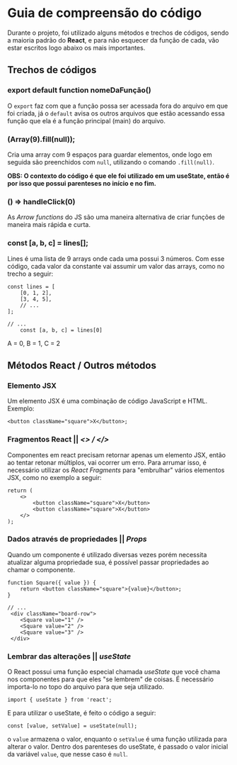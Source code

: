 # Guia de compreensão do código

Durante o projeto, foi utilizado alguns métodos e trechos de códigos, sendo a maioria padrão do **React**, e para não esquecer da função de cada, vão estar escritos logo abaixo os mais importantes.

## Trechos de códigos

### export default function nomeDaFunção()
O `export` faz com que a função possa ser acessada fora do arquivo em que foi criada, já o `default` avisa os outros arquivos que estão acessando essa função que ela é a função principal (main) do arquivo.

### (Array(9).fill(null));
Cria uma array com 9 espaços para guardar elementos, onde logo em seguida são preenchidos com `null`, utilizando o comando `.fill(null)`.

**OBS: O contexto do código é que ele foi utilizado em um useState, então é por isso que possui parenteses no início e no fim.**

### () => handleClick(0)
As *Arrow functions* do JS são uma maneira alternativa de criar funções de maneira mais rápida e curta. 

### const [a, b, c] = lines[];
Lines é uma lista de 9 arrays onde cada uma possui 3 números. Com esse código, cada valor da constante vai assumir um valor das arrays, como no trecho a seguir:
```
const lines = [
    [0, 1, 2],
    [3, 4, 5],
    // ...
];

// ...
    const [a, b, c] = lines[0]
```
A = 0, B = 1, C = 2


## Métodos React / Outros métodos

### Elemento JSX
Um elemento JSX é uma combinação de código JavaScript e HTML.
Exemplo:
```
<button className="square">X</button>;
```
### Fragmentos React || *<> / </>*
Componentes em react precisam retornar apenas um elemento JSX, então ao tentar retonar múltiplos, vai ocorrer um erro. Para arrumar isso, é necessário utilizar os *React Fragments* para "embrulhar" vários elementos JSX, como no exemplo a seguir:
```
return (
    <>
        <button className="square">X</button>
        <button className="square">X</button>
    </>
);
```
### Dados através de propriedades || *Props*
Quando um componente é utilizado diversas vezes porém necessita atualizar alguma propriedade sua, é possível passar propriedades ao chamar o componente.
```
function Square({ value }) {
    return <button className="square">{value}</button>;
}

// ...
 <div className="board-row">
    <Square value="1" />
    <Square value="2" />
    <Square value="3" />
 </div>
```
### Lembrar das alterações || *useState*
O React possui uma função especial chamada *useState* que você chama nos componentes para que eles "se lembrem" de coisas. É necessário importa-lo no topo do arquivo para que seja utilizado.
```
import { useState } from 'react';
```
E para utilizar o useState, é feito o código a seguir:
```
const [value, setValue] = useState(null);
```
o `value` armazena o valor, enquanto o `setValue` é uma função utilizada para alterar o valor. Dentro dos parenteses do useState, é passado o valor inicial da variável `value`, que nesse caso é `null`.